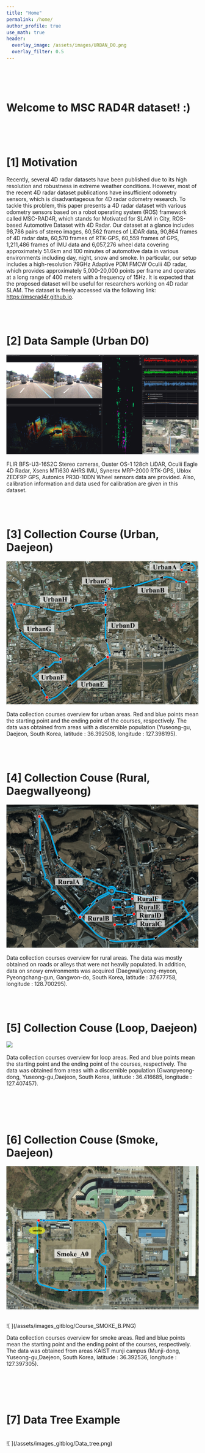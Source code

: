 ```yaml
---
title: "Home"
permalink: /home/
author_profile: true
use_math: true
header:
  overlay_image: /assets/images/URBAN_D0.png
  overlay_filter: 0.5
---
```



<br/>
<br/>
<br/>


# Welcome to MSC RAD4R dataset!  :)
<br/>
<br/>
<br/>


# [1] Motivation

Recently, several 4D radar datasets have been published due to its high resolution and robustness in extreme weather conditions. However, most of the recent 4D radar dataset publications have insufficient odometry sensors, which is disadvantageous for 4D radar odometry research. To tackle this problem, this paper presents a 4D radar dataset with various odometry sensors based on a robot operating system (ROS) framework called MSC-RAD4R, which stands for Motivated for SLAM in City, ROS-based Automotive Dataset with 4D Radar. Our dataset at a glance includes 98,786 pairs of stereo images, 60,562 frames of LiDAR data, 90,864 frames of 4D radar data, 60,570 frames of RTK-GPS, 60,559 frames of GPS, 1,211,486 frames of IMU data and 6,057,276 wheel data covering approximately 51.6km and 100 minutes of automotive data in various environments including day, night, snow and smoke. In particular, our setup includes a high-resolution 79GHz Adaptive PDM FMCW Oculii 4D radar, which provides approximately 5,000-20,000 points per frame and operates at a long range of 400 meters with a frequency of 15Hz. It is expected that the proposed dataset will be useful for researchers working on 4D radar SLAM. The dataset is freely accessed via the following link: https://mscrad4r.github.io.
<br/>
<br/>
<br/>
<br/>




# [2] Data Sample (Urban D0)

<!--![](https://drive.google.com/uc?id=1pz9lH7BQAQttLVk7U3NNHJNcXIGde1BQ)-->
![ ](/assets/images_gitblog/URBAN_D0.png)

FLIR BFS-U3-16S2C Stereo cameras, Ouster OS-1 128ch LiDAR, Oculii Eagle 4D Radar, Xsens MTi630 AHRS IMU, Synerex MRP-2000 RTK-GPS, Ublox ZEDF9P GPS, Autonics PR30-10DN Wheel sensors data are provided.
Also, calibration information and data used for calibration are given in this dataset.
<br/>
<br/>
<br/>
<br/>





# [3] Collection Course (Urban, Daejeon)
<!--![](https://drive.google.com/uc?id=1LgPSM2OCXNDIW6d2gyCqaSVkfUp4WFi4)-->
![ ](/assets/images_gitblog/Daejeon.png)

Data collection courses overview for urban areas. Red and blue points mean the starting point and the ending point of the courses, respectively.
The data was obtained from areas with a discernible population (Yuseong-gu, Daejeon, South Korea, latitude : 36.392508, longitude : 127.398195).
<br/>
<br/>
<br/>
<br/>





# [4] Collection Couse (Rural, Daegwallyeong)
<!--![](https://drive.google.com/uc?id=1Jt0OKf4zaX9Zi865KD1ELaisZ5S5L5X3)-->
![ ](/assets/images_gitblog/Gangwondo.png)

Data collection courses overview for rural areas. The data was mostly obtained on roads or alleys that were not heavily populated. 
In addition, data on snowy environments was acquired (Daegwallyeong-myeon, Pyeongchang-gun, Gangwon-do, South Korea, latitude : 37.677758, longitude : 128.700295).
<br/>
<br/>
<br/>
<br/>




# [5] Collection Couse (Loop, Daejeon)
<!--![ ](https://drive.google.com/uc?id=1hrgsr18wcnNOQmUfs4DTNR_QiXSQcrAd)-->
![ ](/assets/images_gitblog/LOOP.PNG)

Data collection courses overview for loop areas. Red and blue points mean the starting point and the ending point of the courses, respectively.
The data was obtained from areas with a discernible population (Gwanpyeong-dong, Yuseong-gu,Daejeon, South Korea, latitude : 36.416685, longitude : 127.407457).

<br/>
<br/>
<br/>
<br/>




# [6] Collection Couse (Smoke, Daejeon)
<!--![ ](https://drive.google.com/uc?id=1uPhXfngsGP7rPj6mxK14PQ-93OlIBGAt)-->
![ ](/assets/images_gitblog/Course_SMOKE_A.PNG)

<br/>
<!--![ ](https://drive.google.com/uc?id=1WwlcfOe8BFbF3UOykYFMjbzEcJl8_CZM)-->
![ ](/assets/images_gitblog/Course_SMOKE_B.PNG)

Data collection courses overview for smoke areas. Red and blue points mean the starting point and the ending point of the courses, respectively.
The data was obtained from areas KAIST munji campus (Munji-dong, Yuseong-gu,Daejeon, South Korea, latitude : 36.392536, longitude : 127.397305).

<br/>
<br/>
<br/>
<br/>


# [7] Data Tree Example
<br/>
![ ](/assets/images_gitblog/Data_tree.png)


<br/>
<br/>
<br/>
<br/>
